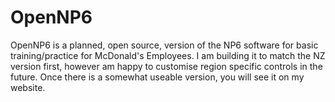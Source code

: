 # OpenNP6
OpenNP6 is a planned, open source, version of the NP6 software for basic training/practice for McDonald's Employees. I am building it to match the NZ version first, however am happy to customise region specific controls in the future. Once there is a somewhat useable version, you will see it on my website.
